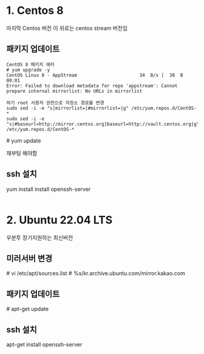 1.&nbsp;Centos 8
===============
마지막 Centos 버전 이 위로는 centos stream 버전임

패키지 업데이트
---------------
```
CentOS 8 패키지 에러
# yum upgrade -y
CentOS Linux 8 - AppStream                       34  B/s |  38  B     00:01
Error: Failed to download metadata for repo 'appstream': Cannot prepare internal mirrorlist: No URLs in mirrorlist

하기 root 사용자 권한으로 저장소 경로를 변경
sudo sed -i -e "s|mirrorlist=|#mirrorlist=|g" /etc/yum.repos.d/CentOS-*
sudo sed -i -e "s|#baseurl=http://mirror.centos.org|baseurl=http://vault.centos.org|g" /etc/yum.repos.d/CentOS-*
```
\# yum update

재부팅 해야함


ssh 설치
--------
yum install install openssh-server
<br/>
<br/>

2.&nbsp;Ubuntu 22.04 LTS
======================
우분투 장기지원하는 최신버전

미러서버 변경
------------
\# vi /etc/apt/sources.list
\# %s/kr.archive.ubuntu.com/mirror.kakao.com

패키지 업데이트
---------------

\# apt-get update

ssh 설치
-------
apt-get install openssh-server
